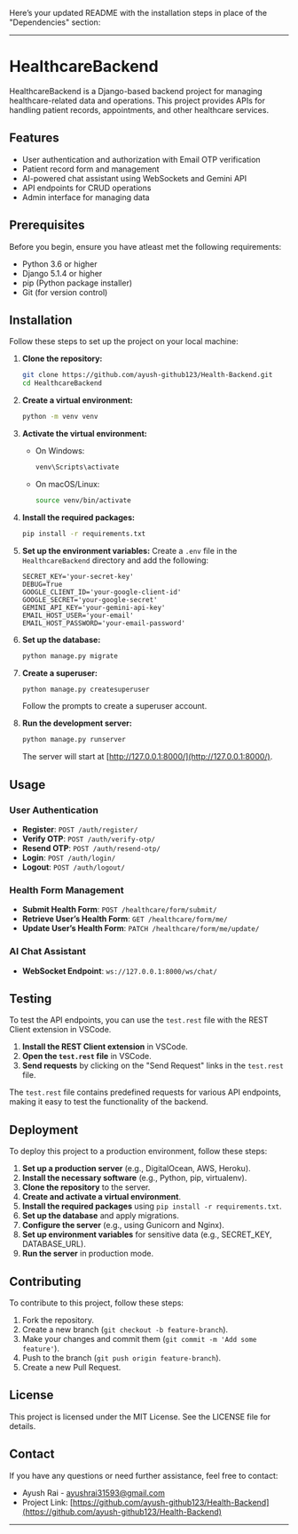 Here’s your updated README with the installation steps in place of the "Dependencies" section:

---

# HealthcareBackend

HealthcareBackend is a Django-based backend project for managing healthcare-related data and operations. This project provides APIs for handling patient records, appointments, and other healthcare services.

## Features

- User authentication and authorization with Email OTP verification
- Patient record form and management
- AI-powered chat assistant using WebSockets and Gemini API
- API endpoints for CRUD operations
- Admin interface for managing data

## Prerequisites

Before you begin, ensure you have atleast met the following requirements:

- Python 3.6 or higher
- Django 5.1.4 or higher
- pip (Python package installer)
- Git (for version control)

## Installation

Follow these steps to set up the project on your local machine:

1. **Clone the repository:**

    ```bash
    git clone https://github.com/ayush-github123/Health-Backend.git
    cd HealthcareBackend
    ```

2. **Create a virtual environment:**

    ```bash
    python -m venv venv
    ```

3. **Activate the virtual environment:**

    - On Windows:

        ```bash
        venv\Scripts\activate
        ```

    - On macOS/Linux:

        ```bash
        source venv/bin/activate
        ```

4. **Install the required packages:**

    ```bash
    pip install -r requirements.txt
    ```

5. **Set up the environment variables:**
    Create a `.env` file in the `HealthcareBackend` directory and add the following:
    ```plaintext
    SECRET_KEY='your-secret-key'
    DEBUG=True
    GOOGLE_CLIENT_ID='your-google-client-id'
    GOOGLE_SECRET='your-google-secret'
    GEMINI_API_KEY='your-gemini-api-key'
    EMAIL_HOST_USER='your-email'
    EMAIL_HOST_PASSWORD='your-email-password'
    ```

6. **Set up the database:**

    ```bash
    python manage.py migrate
    ```

7. **Create a superuser:**

    ```bash
    python manage.py createsuperuser
    ```

    Follow the prompts to create a superuser account.

8. **Run the development server:**

    ```bash
    python manage.py runserver
    ```

    The server will start at [http://127.0.0.1:8000/](http://127.0.0.1:8000/).

## Usage

### User Authentication
- **Register**: `POST /auth/register/`
- **Verify OTP**: `POST /auth/verify-otp/`
- **Resend OTP**: `POST /auth/resend-otp/`
- **Login**: `POST /auth/login/`
- **Logout**: `POST /auth/logout/`

### Health Form Management
- **Submit Health Form**: `POST /healthcare/form/submit/`
- **Retrieve User’s Health Form**: `GET /healthcare/form/me/`
- **Update User’s Health Form**: `PATCH /healthcare/form/me/update/`

### AI Chat Assistant
- **WebSocket Endpoint**: `ws://127.0.0.1:8000/ws/chat/`

## Testing

To test the API endpoints, you can use the `test.rest` file with the REST Client extension in VSCode.

1. **Install the REST Client extension** in VSCode.
2. **Open the `test.rest` file** in VSCode.
3. **Send requests** by clicking on the "Send Request" links in the `test.rest` file.

The `test.rest` file contains predefined requests for various API endpoints, making it easy to test the functionality of the backend.

## Deployment

To deploy this project to a production environment, follow these steps:

1. **Set up a production server** (e.g., DigitalOcean, AWS, Heroku).
2. **Install the necessary software** (e.g., Python, pip, virtualenv).
3. **Clone the repository** to the server.
4. **Create and activate a virtual environment**.
5. **Install the required packages** using `pip install -r requirements.txt`.
6. **Set up the database** and apply migrations.
7. **Configure the server** (e.g., using Gunicorn and Nginx).
8. **Set up environment variables** for sensitive data (e.g., SECRET_KEY, DATABASE_URL).
9. **Run the server** in production mode.

## Contributing

To contribute to this project, follow these steps:

1. Fork the repository.
2. Create a new branch (`git checkout -b feature-branch`).
3. Make your changes and commit them (`git commit -m 'Add some feature'`).
4. Push to the branch (`git push origin feature-branch`).
5. Create a new Pull Request.

## License

This project is licensed under the MIT License. See the LICENSE file for details.

## Contact

If you have any questions or need further assistance, feel free to contact:

- Ayush Rai - [ayushrai31593@gmail.com](mailto:ayushrai31593@gmail.com)
- Project Link: [https://github.com/ayush-github123/Health-Backend](https://github.com/ayush-github123/Health-Backend)

---
